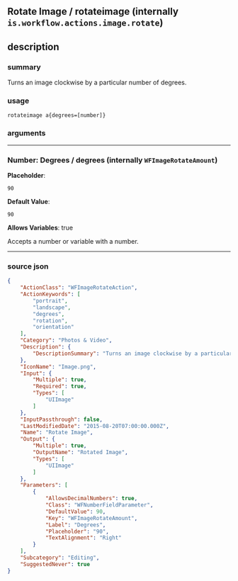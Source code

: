
## Rotate Image / rotateimage (internally `is.workflow.actions.image.rotate`)


## description

### summary

Turns an image clockwise by a particular number of degrees.


### usage
```
rotateimage a{degrees=[number]}
```

### arguments

---

### Number: Degrees / degrees (internally `WFImageRotateAmount`)
**Placeholder**:
```
90
```
**Default Value**:
```
90
```
**Allows Variables**: true



Accepts a number 
or variable
with a number.

---

### source json

```json
{
	"ActionClass": "WFImageRotateAction",
	"ActionKeywords": [
		"portrait",
		"landscape",
		"degrees",
		"rotation",
		"orientation"
	],
	"Category": "Photos & Video",
	"Description": {
		"DescriptionSummary": "Turns an image clockwise by a particular number of degrees."
	},
	"IconName": "Image.png",
	"Input": {
		"Multiple": true,
		"Required": true,
		"Types": [
			"UIImage"
		]
	},
	"InputPassthrough": false,
	"LastModifiedDate": "2015-08-20T07:00:00.000Z",
	"Name": "Rotate Image",
	"Output": {
		"Multiple": true,
		"OutputName": "Rotated Image",
		"Types": [
			"UIImage"
		]
	},
	"Parameters": [
		{
			"AllowsDecimalNumbers": true,
			"Class": "WFNumberFieldParameter",
			"DefaultValue": 90,
			"Key": "WFImageRotateAmount",
			"Label": "Degrees",
			"Placeholder": "90",
			"TextAlignment": "Right"
		}
	],
	"Subcategory": "Editing",
	"SuggestedNever": true
}
```
